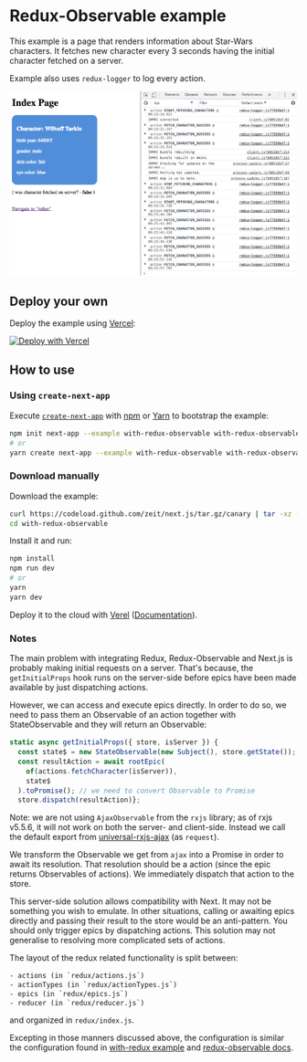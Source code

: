 # Redux-Observable example

This example is a page that renders information about Star-Wars characters. It
fetches new character every 3 seconds having the initial character fetched on
a server.

Example also uses `redux-logger` to log every action.

![demo page](demo.png)

## Deploy your own

Deploy the example using [Vercel](https://vercel.com):

[![Deploy with Vercel](https://vercel.com/button)](https://vercel.com/import/project?template=https://github.com/zeit/next.js/tree/canary/examples/with-redux-observable)

## How to use

### Using `create-next-app`

Execute [`create-next-app`](https://github.com/zeit/next.js/tree/canary/packages/create-next-app) with [npm](https://docs.npmjs.com/cli/init) or [Yarn](https://yarnpkg.com/lang/en/docs/cli/create/) to bootstrap the example:

```bash
npm init next-app --example with-redux-observable with-redux-observable-app
# or
yarn create next-app --example with-redux-observable with-redux-observable-app
```

### Download manually

Download the example:

```bash
curl https://codeload.github.com/zeit/next.js/tar.gz/canary | tar -xz --strip=2 next.js-canary/examples/with-redux-observable
cd with-redux-observable
```

Install it and run:

```bash
npm install
npm run dev
# or
yarn
yarn dev
```

Deploy it to the cloud with [Verel](https://vercel.com/import?filter=next.js&utm_source=github&utm_medium=readme&utm_campaign=next-example) ([Documentation](https://nextjs.org/docs/deployment)).

### Notes

The main problem with integrating Redux, Redux-Observable and Next.js is
probably making initial requests on a server. That's because, the
`getInitialProps` hook runs on the server-side before epics have been made available by just dispatching actions.

However, we can access and execute epics directly. In order to do so, we need to
pass them an Observable of an action together with StateObservable and they will return an Observable:

```js
static async getInitialProps({ store, isServer }) {
  const state$ = new StateObservable(new Subject(), store.getState());
  const resultAction = await rootEpic(
    of(actions.fetchCharacter(isServer)),
    state$
  ).toPromise(); // we need to convert Observable to Promise
  store.dispatch(resultAction)};
```

Note: we are not using `AjaxObservable` from the `rxjs` library; as of rxjs
v5.5.6, it will not work on both the server- and client-side. Instead we call
the default export from
[universal-rxjs-ajax](https://www.npmjs.com/package/universal-rxjs-ajax) (as
`request`).

We transform the Observable we get from `ajax` into a Promise in order to await
its resolution. That resolution should be a action (since the epic returns
Observables of actions). We immediately dispatch that action to the store.

This server-side solution allows compatibility with Next. It may not be
something you wish to emulate. In other situations, calling or awaiting epics
directly and passing their result to the store would be an anti-pattern. You
should only trigger epics by dispatching actions. This solution may not
generalise to resolving more complicated sets of actions.

The layout of the redux related functionality is split between:

    - actions (in `redux/actions.js`)
    - actionTypes (in `redux/actionTypes.js`)
    - epics (in `redux/epics.js`)
    - reducer (in `redux/reducer.js`)

and organized in `redux/index.js`.

Excepting in those manners discussed above, the configuration is similar the
configuration found in [with-redux example](https://github.com/zeit/next.js/tree/canary/examples/with-redux)
and [redux-observable docs](https://redux-observable.js.org/).
